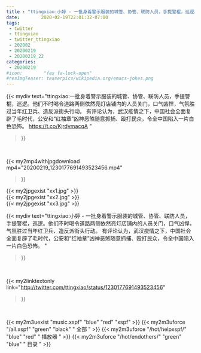 ```yaml
---
title : "ttingxiao:小婷 - 一批身着警示服装的城管、协管、联防人员，手提警棍，巡逻。他们不时喝令道路两侧依然亮灯店铺内的人员关门，口气凶悍，气氛胜过当年红卫兵、造反派街头行动。  有评论认为，武汉疫情之下，中国社会全面复辟了毛时代，公安和“红袖章”凶神恶煞随意抓捕、殴打民众，令全中国陷入一片白色恐怖。 "
date:        2020-02-19T22:01:32-07:00
tags:
 - twitter
 - ttingxiao
 - twitter_ttingxiao
 - 202002
 - 20200219
 - 20200219_22
categories:
 - 20200219
#icon:        "fas fa-lock-open"
#resImgTeaser: teaserpics/wikipedia.org/emacs-jokes.png
---
```


{{< mydiv text="ttingxiao:一批身着警示服装的城管、协管、联防人员，手提警棍，巡逻。他们不时喝令道路两侧依然亮灯店铺内的人员关门，口气凶悍，气氛胜过当年红卫兵、造反派街头行动。  有评论认为，武汉疫情之下，中国社会全面复辟了毛时代，公安和“红袖章”凶神恶煞随意抓捕、殴打民众，令全中国陷入一片白色恐怖。 https://t.co/KjrdymacqA "
>}}
<br>


{{< my2mp4withjpgdownload mp4="20200219_1230177691493523456.mp4"
>}}

{{< my2jpgexist "xx1.jpg" >}}<br>
{{< my2jpgexist "xx2.jpg" >}}<br>
{{< my2jpgexist "xx3.jpg" >}}<br>



{{< mydiv text="ttingxiao:小婷 - 一批身着警示服装的城管、协管、联防人员，手提警棍，巡逻。他们不时喝令道路两侧依然亮灯店铺内的人员关门，口气凶悍，气氛胜过当年红卫兵、造反派街头行动。  有评论认为，武汉疫情之下，中国社会全面复辟了毛时代，公安和“红袖章”凶神恶煞随意抓捕、殴打民众，令全中国陷入一片白色恐怖。 "
>}}
<br>

{{< my2linktextonly link="http://twitter.com/ttingxiao/status/1230177691493523456"
>}}


<br>

{{< my2m3uexist "music.xspf"        "blue"   "red"    "xspf" >}} {{< my2m3uforce "/all.xspf"         "green"  "black"  " 全部 " >}} {{< my2m3uforce "/hot/helpxspf/"    "blue"   "red"    " 播放器 " >}} {{< my2m3uforce "/hot/endothers/"   "green"  "blue"   " 目录 " >}} 
